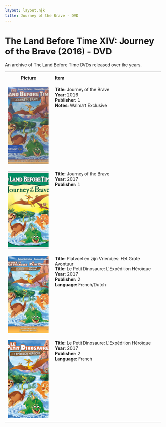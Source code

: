 ```yaml
---
layout: layout.njk
title: Journey of the Brave - DVD
---
```


# The Land Before Time XIV: Journey of the Brave (2016) - DVD

An archive of The Land Before Time DVDs released over the years.

<div class="table-wrapper">
  <div class="responsive-row">
<table>
  <tr>
    <th style="width:20%; vertical-align:top; padding:10px;">
      <strong>Picture</strong>
    </th>
    <th style="text-align: left; padding:10px;">
      <strong>Item</strong>
    </th>
  </tr>

  <tr>
    <td style="width:30%; text-align: center; vertical-align:top; padding:10px;">
      <a href="/images/media/dvd/14/14-2_orig.png" data-lightbox="books" data-title="Journey of the Brave">
        <div class="img-box">
          <img loading="lazy" src="/images/media/dvd/14/14-2_orig.png" alt="Journey of the Brave" style="height:250px; object-fit:cover;" />
        </div>
      </a>
    </td>
    <td style="vertical-align:top; padding:10px;">
      <strong>Title:</strong> Journey of the Brave<br/>
      <strong>Year:</strong> 2016<br/>
      <strong>Publisher:</strong> 1<br/>
            <strong>Notes:</strong> Walmart Exclusive<br/>
    </td>
  </tr>

<tr>
    <td style="width:30%; text-align: center; vertical-align:top; padding:10px;">
      <a href="/images/media/dvd/14/14_orig.jpg" data-lightbox="books" data-title="Journey of the Brave">
        <div class="img-box">
          <img loading="lazy" src="/images/media/dvd/14/14_orig.jpg" alt="Journey of the Brave" style="height:250px; object-fit:cover;" />
        </div>
      </a>
    </td>
    <td style="vertical-align:top; padding:10px;">
      <strong>Title:</strong> Journey of the Brave<br/>
      <strong>Year:</strong> 2017<br/>
      <strong>Publisher:</strong> 1<br/>
    </td>
  </tr>

<tr>
    <td style="width:30%; text-align: center; vertical-align:top; padding:10px;">
      <a href="/images/media/dvd/14/dvd14dutchfrench_orig.jpg" data-lightbox="books" data-title="Platvoet en zijn Vriendjes: Het Grote Avontuur">
        <div class="img-box">
          <img loading="lazy" src="/images/media/dvd/14/dvd14dutchfrench_orig.jpg" alt="Platvoet en zijn Vriendjes: Het Grote Avontuur" style="height:250px; object-fit:cover;" />
        </div>
      </a>
    </td>
    <td style="vertical-align:top; padding:10px;">
      <strong>Title:</strong> Platvoet en zijn Vriendjes: Het Grote Avontuur<br/>
      <strong>Title:</strong> Le Petit Dinosaure: L'Expédition Héroïque<br/>
      <strong>Year:</strong> 2017<br/>
      <strong>Publisher:</strong> 2<br/>
      <strong>Language:</strong> French/Dutch<br/>
    </td>
  </tr>

<tr>
    <td style="width:30%; text-align: center; vertical-align:top; padding:10px;">
      <a href="/images/media/dvd/14/frenchcover14_orig.jpg" data-lightbox="books" data-title="Le Petit Dinosaure: L'Expédition Héroïque">
        <div class="img-box">
          <img loading="lazy" src="/images/media/dvd/14/frenchcover14_orig.jpg" alt="Le Petit Dinosaure: L'Expédition Héroïque" style="height:250px; object-fit:cover;" />
        </div>
      </a>
    </td>
    <td style="vertical-align:top; padding:10px;">
      <strong>Title:</strong> Le Petit Dinosaure: L'Expédition Héroïque<br/>
      <strong>Year:</strong> 2017<br/>
      <strong>Publisher:</strong> 2<br/>
      <strong>Language:</strong> French<br/>
    </td>
  </tr>


</table>
</div>
</div>